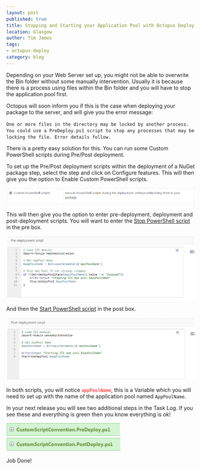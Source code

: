 ```yaml
---
layout: post
published: true
title: Stopping and Starting your Application Pool with Octopus Deploy
location: Glasgow
author: Tim James
tags:
- octopus-deploy
category: blog
---
```


Depending on your Web Server set up, you might not be able to overwrite the Bin folder without some manually intervention. Usually it is because there is a process using files within the Bin folder and you will have to stop the application pool first.

Octopus will soon inform you if this is the case when deploying your package to the server, and will give you the error message:

<span color="red">`One or more files in the directory may be locked by another process. You could use a PreDeploy.ps1 script to stop any processes that may be locking the file. Error details follow.`</span>

<!--excerpt-->

There is a pretty easy solution for this. You can run some Custom PowerShell scripts during Pre/Post deployment.

To set up the Pre/Post deployment scripts within the deployment of a NuGet package step, select the step and click on Configure features. This will then give you the option to Enable Custom PowerShell scripts.

![Export Layers to files options](/img/custom-scripts.jpg)

This will then give you the option to enter pre-deployment, deployment and post-deployment scripts. You will want to enter the [Stop PowerShell script](http://library.octopusdeploy.com/#!/step-template/actiontemplate-iis-apppool-stop) in the pre box.

![Export Layers to files options](/img/pre-deploy.png)

And then the [Start PowerShell script](http://library.octopusdeploy.com/#!/step-template/actiontemplate-iis-apppool-start) in the post box.

![Export Layers to files options](/img/post-deploy.png)

In both scripts, you will notice <span style="color: red;">`appPoolName`</span>, this is a Variable which you will need to set up with the name of the application pool named `AppPoolName`.

In your next release you will see two additional steps in the Task Log. If you see these and everything is green then you know everything is ok!

![Export Layers to files options](/img/pre-deploy-success.png)
![Export Layers to files options](/img/post-deploy-success.png)

Job Done!



